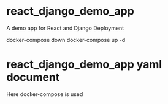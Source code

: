 # react_django_demo_app
A demo app for React and Django Deployment

docker-compose down
docker-compose up -d
# react_django_demo_app yaml document

Here docker-compose is used



